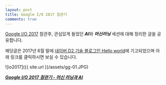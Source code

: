 ```yaml
---
layout: post
title: Google I/O 2017 참관기
comments: true
---
```


[Google I/O 2017](https://events.google.com/io/) 참관후, 관심있게 들었던 ***AI***와 ***머신러닝*** 세션에 대해 정리한 글을 공유합니다.

해당글은 2017년 6월 말에 [네이버 D2 기술 블로그인 Hello world](http://d2.naver.com/helloworld)에 기고되었으며 아래 링크를 클릭하시면 보실 수 있습니다.


![io2017]({{ site.url }}/assets/gg-01.JPG)

 

***[Google I/O 2017 참관기 - 머신 러닝과 AI](http://d2.naver.com/helloworld/6908639)***

